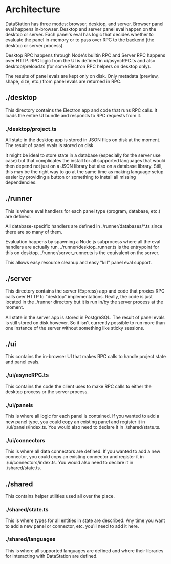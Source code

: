 # Architecture

DataStation has three modes: browser, desktop, and server. Browser
panel eval happens in-browser. Desktop and server panel eval happen on
the desktop or server. Each panel's eval has logic that decides
whether to evaluate the panel in-memory or to pass over RPC to the
backend (the desktop or server process).

Desktop RPC happens through Node's builtin RPC and Server RPC happens
over HTTP. RPC logic from the UI is defined in ui/asyncRPC.ts and also
desktop/preload.ts (for some Electron RPC helpers on desktop only).

The results of panel evals are kept only on disk. Only metadata
(preview, shape, size, etc.) from panel evals are returned in RPC.

## ./desktop

This directory contains the Electron app and code that runs RPC
calls. It loads the entire UI bundle and responds to RPC requests from
it.

### ./desktop/project.ts

All state in the desktop app is stored in JSON files on disk at the
moment. The result of panel evals is stored on disk.

It might be ideal to store state in a database (especially for the
server use case) but that complicates the install for all supported
languages that would then depend not just on a JSON library but also
on a database library. Still, this may be the right way to go at the
same time as making language setup easier by providing a button or
something to install all missing dependencies.

## ./runner

This is where eval handlers for each panel type (program, database,
etc.) are defined.

All database-specific handlers are defined in
./runner/databases/*.ts since there are so many of them.

Evaluation happens by spawning a Node.js subprocess where all the eval
handlers are actually run. ./runner/desktop_runner.ts is the entrypoint for
this on desktop. ./runner/server_runner.ts is the equivalent on the server.

This allows easy resource cleanup and easy "kill" panel eval support.

## ./server

This directory contains the server (Express) app and code that proxies
RPC calls over HTTP to "desktop" implementations. Really, the code is
just located in the ./runner directory but it is run in/by the
server process at the moment.

All state in the server app is stored in PostgreSQL. The result of
panel evals is still stored on disk however. So it isn't currently
possible to run more than one instance of the server without something
like sticky sessions.

## ./ui

This contains the in-browser UI that makes RPC calls to handle project
state and panel evals.

### ./ui/asyncRPC.ts

This contains the code the client uses to make RPC calls to either the
desktop process or the server process.

### ./ui/panels

This is where all logic for each panel is contained. If you wanted to
add a new panel type, you could copy an existing panel and register it
in ./ui/panels/index.ts. You would also need to declare it in
./shared/state.ts.

### ./ui/connectors

This is where all data connectors are defined. If you wanted to add a
new connector, you could copy an existing connector and register it in
./ui/connectors/index.ts. You would also need to declare it in
./shared/state.ts.

## ./shared

This contains helper utilities used all over the place.

### ./shared/state.ts

This is where types for all entities in state are described. Any time
you want to add a new panel or connector, etc. you'll need to add it
here.

### ./shared/languages

This is where all supported languages are defined and where their
libraries for interacting with DataStation are defined.
